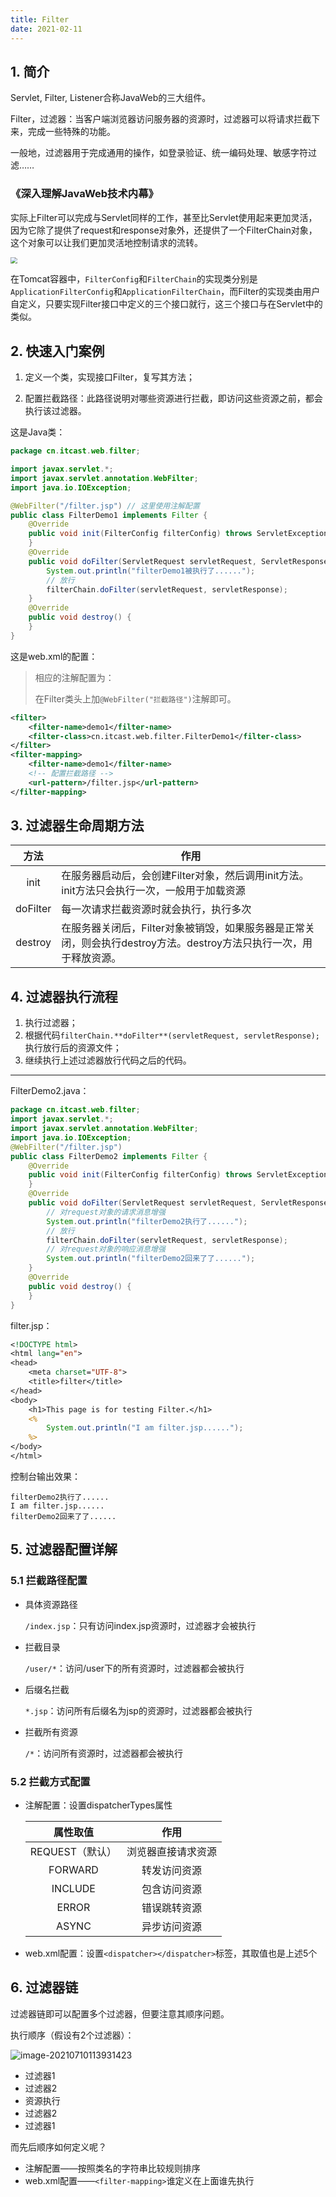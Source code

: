 ```yaml
---
title: Filter
date: 2021-02-11
---
```


## 1. 简介

Servlet, Filter, Listener合称JavaWeb的三大组件。

Filter，过滤器：当客户端浏览器访问服务器的资源时，过滤器可以将请求拦截下来，完成一些特殊的功能。

一般地，过滤器用于完成通用的操作，如登录验证、统一编码处理、敏感字符过滤……

### 《深入理解JavaWeb技术内幕》

实际上Filter可以完成与Servlet同样的工作，甚至比Servlet使用起来更加灵活，因为它除了提供了request和response对象外，还提供了一个FilterChain对象，这个对象可以让我们更加灵活地控制请求的流转。

<img src="https://figure-bed.chua-n.com/notebook/JavaWeb/后端/30.png" style="zoom:67%;" />

在Tomcat容器中，`FilterConfig`和`FilterChain`的实现类分别是`ApplicationFilterConfig`和`ApplicationFilterChain`，而Filter的实现类由用户自定义，只要实现Filter接口中定义的三个接口就行，这三个接口与在Servlet中的类似。

## 2. 快速入门案例

1. 定义一个类，实现接口Filter，复写其方法；

2. 配置拦截路径：此路径说明对哪些资源进行拦截，即访问这些资源之前，都会执行该过滤器。

这是Java类：

```java
package cn.itcast.web.filter;

import javax.servlet.*;
import javax.servlet.annotation.WebFilter;
import java.io.IOException;

@WebFilter("/filter.jsp") // 这里使用注解配置
public class FilterDemo1 implements Filter {
    @Override
    public void init(FilterConfig filterConfig) throws ServletException {
    }
    @Override
    public void doFilter(ServletRequest servletRequest, ServletResponse servletResponse, FilterChain filterChain) throws IOException, ServletException {
        System.out.println("filterDemo1被执行了......");
        // 放行
        filterChain.doFilter(servletRequest, servletResponse);
    }
    @Override
    public void destroy() {
    }
}
```

这是web.xml的配置：

> 相应的注解配置为：
>
> 在Filter类头上加`@WebFilter("拦截路径")`注解即可。

```xml
<filter>
    <filter-name>demo1</filter-name>
    <filter-class>cn.itcast.web.filter.FilterDemo1</filter-class>
</filter>
<filter-mapping>
    <filter-name>demo1</filter-name>
    <!-- 配置拦截路径 -->
    <url-pattern>/filter.jsp</url-pattern>
</filter-mapping>
```

## 3. 过滤器生命周期方法

|   方法   | 作用                                                         |
| :------: | ------------------------------------------------------------ |
|   init   | 在服务器启动后，会创建Filter对象，然后调用init方法。init方法只会执行一次，一般用于加载资源 |
| doFilter | 每一次请求拦截资源时就会执行，执行多次                       |
| destroy  | 在服务器关闭后，Filter对象被销毁，如果服务器是正常关闭，则会执行destroy方法。destroy方法只执行一次，用于释放资源。 |

## 4. 过滤器执行流程

1. 执行过滤器；
2. 根据代码`filterChain.**doFilter**(servletRequest, servletResponse);`执行放行后的资源文件；
3. 继续执行上述过滤器放行代码之后的代码。

---

FilterDemo2.java：

```java
package cn.itcast.web.filter;
import javax.servlet.*;
import javax.servlet.annotation.WebFilter;
import java.io.IOException;
@WebFilter("/filter.jsp")
public class FilterDemo2 implements Filter {
    @Override
    public void init(FilterConfig filterConfig) throws ServletException {
    }
    @Override
    public void doFilter(ServletRequest servletRequest, ServletResponse servletResponse, FilterChain filterChain) throws IOException, ServletException {
        // 对request对象的请求消息增强
        System.out.println("filterDemo2执行了......");
        // 放行
        filterChain.doFilter(servletRequest, servletResponse);
        // 对request对象的响应消息增强
        System.out.println("filterDemo2回来了了......");
    }
    @Override
    public void destroy() {
    }
}
```

filter.jsp：

```jsp
<!DOCTYPE html>
<html lang="en">
<head>
    <meta charset="UTF-8">
    <title>filter</title>
</head>
<body>
    <h1>This page is for testing Filter.</h1>
    <%
        System.out.println("I am filter.jsp......");
    %>
</body>
</html>
```

控制台输出效果：

```
filterDemo2执行了......
I am filter.jsp......
filterDemo2回来了了......
```

## 5. 过滤器配置详解

### 5.1 拦截路径配置

- 具体资源路径

    `/index.jsp`：只有访问index.jsp资源时，过滤器才会被执行

- 拦截目录

    `/user/*`：访问/user下的所有资源时，过滤器都会被执行

- 后缀名拦截

    `*.jsp`：访问所有后缀名为jsp的资源时，过滤器都会被执行

- 拦截所有资源

    `/*`：访问所有资源时，过滤器都会被执行

### 5.2 拦截方式配置

- 注解配置：设置dispatcherTypes属性

    |    属性取值     |        作用        |
    | :-------------: | :----------------: |
    | REQUEST（默认） | 浏览器直接请求资源 |
    |     FORWARD     |    转发访问资源    |
    |     INCLUDE     |    包含访问资源    |
    |      ERROR      |    错误跳转资源    |
    |      ASYNC      |    异步访问资源    |

- web.xml配置：设置`<dispatcher></dispatcher>`标签，其取值也是上述5个

## 6. 过滤器链

过滤器链即可以配置多个过滤器，但要注意其顺序问题。

执行顺序（假设有2个过滤器）：

![image-20210710113931423](https://figure-bed.chua-n.com/notebook/JavaWeb/后端/过滤器链.png)

- 过滤器1
- 过滤器2
- 资源执行
- 过滤器2
- 过滤器1

而先后顺序如何定义呢？

- 注解配置——按照类名的字符串比较规则排序
- web.xml配置——`<filter-mapping>`谁定义在上面谁先执行


